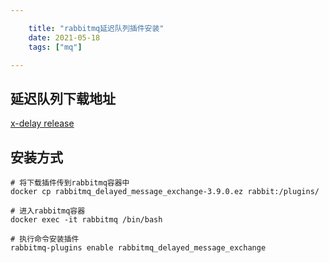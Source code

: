 ```yaml
---

    title: "rabbitmq延迟队列插件安装"
    date: 2021-05-18
    tags: ["mq"]

---
```


## 延迟队列下载地址
[x-delay release](https://github.com/rabbitmq/rabbitmq-delayed-message-exchange/releases)

## 安装方式
```shell
# 将下载插件传到rabbitmq容器中
docker cp rabbitmq_delayed_message_exchange-3.9.0.ez rabbit:/plugins/

# 进入rabbitmq容器
docker exec -it rabbitmq /bin/bash  

# 执行命令安装插件
rabbitmq-plugins enable rabbitmq_delayed_message_exchange

```